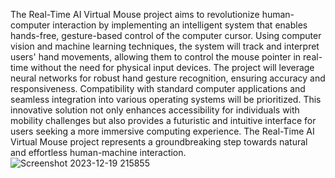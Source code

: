 The Real-Time AI Virtual Mouse project aims to revolutionize human-computer interaction by implementing an intelligent system that enables hands-free, gesture-based control of the computer cursor. Using computer vision and machine learning techniques, the system will track and interpret users' hand movements, allowing them to control the mouse pointer in real-time without the need for physical input devices. The project will leverage neural networks for robust hand gesture recognition, ensuring accuracy and responsiveness. Compatibility with standard computer applications and seamless integration into various operating systems will be prioritized. This innovative solution not only enhances accessibility for individuals with mobility challenges but also provides a futuristic and intuitive interface for users seeking a more immersive computing experience. The Real-Time AI Virtual Mouse project represents a groundbreaking step towards natural and effortless human-machine interaction.
![Screenshot 2023-12-19 215855](https://github.com/RamuPonnarsu/Real-Time-AI-Virtual-Mouse/assets/143699459/46af41c2-f017-431b-9925-7ccfe11cdf41)
